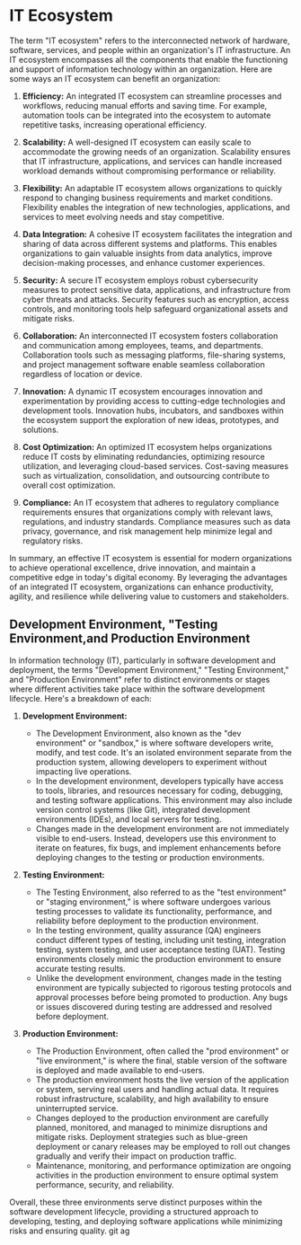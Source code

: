 # IT Ecosystem

The term "IT ecosystem" refers to the interconnected network of hardware, software, services, and people within an organization's IT infrastructure. An IT ecosystem encompasses all the components that enable the functioning and support of information technology within an organization. Here are some ways an IT ecosystem can benefit an organization:

1. **Efficiency:** An integrated IT ecosystem can streamline processes and workflows, reducing manual efforts and saving time. For example, automation tools can be integrated into the ecosystem to automate repetitive tasks, increasing operational efficiency.

2. **Scalability:** A well-designed IT ecosystem can easily scale to accommodate the growing needs of an organization. Scalability ensures that IT infrastructure, applications, and services can handle increased workload demands without compromising performance or reliability.

3. **Flexibility:** An adaptable IT ecosystem allows organizations to quickly respond to changing business requirements and market conditions. Flexibility enables the integration of new technologies, applications, and services to meet evolving needs and stay competitive.

4. **Data Integration:** A cohesive IT ecosystem facilitates the integration and sharing of data across different systems and platforms. This enables organizations to gain valuable insights from data analytics, improve decision-making processes, and enhance customer experiences.

5. **Security:** A secure IT ecosystem employs robust cybersecurity measures to protect sensitive data, applications, and infrastructure from cyber threats and attacks. Security features such as encryption, access controls, and monitoring tools help safeguard organizational assets and mitigate risks.

6. **Collaboration:** An interconnected IT ecosystem fosters collaboration and communication among employees, teams, and departments. Collaboration tools such as messaging platforms, file-sharing systems, and project management software enable seamless collaboration regardless of location or device.

7. **Innovation:** A dynamic IT ecosystem encourages innovation and experimentation by providing access to cutting-edge technologies and development tools. Innovation hubs, incubators, and sandboxes within the ecosystem support the exploration of new ideas, prototypes, and solutions.

8. **Cost Optimization:** An optimized IT ecosystem helps organizations reduce IT costs by eliminating redundancies, optimizing resource utilization, and leveraging cloud-based services. Cost-saving measures such as virtualization, consolidation, and outsourcing contribute to overall cost optimization.

9. **Compliance:** An IT ecosystem that adheres to regulatory compliance requirements ensures that organizations comply with relevant laws, regulations, and industry standards. Compliance measures such as data privacy, governance, and risk management help minimize legal and regulatory risks.

In summary, an effective IT ecosystem is essential for modern organizations to achieve operational excellence, drive innovation, and maintain a competitive edge in today's digital economy. By leveraging the advantages of an integrated IT ecosystem, organizations can enhance productivity, agility, and resilience while delivering value to customers and stakeholders.

## Development Environment,  "Testing Environment,and Production Environment

In information technology (IT), particularly in software development and deployment, the terms "Development Environment," "Testing Environment," and "Production Environment" refer to distinct environments or stages where different activities take place within the software development lifecycle. Here's a breakdown of each:

1. **Development Environment:**
   - The Development Environment, also known as the "dev environment" or "sandbox," is where software developers write, modify, and test code. It's an isolated environment separate from the production system, allowing developers to experiment without impacting live operations.
   - In the development environment, developers typically have access to tools, libraries, and resources necessary for coding, debugging, and testing software applications. This environment may also include version control systems (like Git), integrated development environments (IDEs), and local servers for testing.
   - Changes made in the development environment are not immediately visible to end-users. Instead, developers use this environment to iterate on features, fix bugs, and implement enhancements before deploying changes to the testing or production environments.

2. **Testing Environment:**
   - The Testing Environment, also referred to as the "test environment" or "staging environment," is where software undergoes various testing processes to validate its functionality, performance, and reliability before deployment to the production environment.
   - In the testing environment, quality assurance (QA) engineers conduct different types of testing, including unit testing, integration testing, system testing, and user acceptance testing (UAT). Testing environments closely mimic the production environment to ensure accurate testing results.
   - Unlike the development environment, changes made in the testing environment are typically subjected to rigorous testing protocols and approval processes before being promoted to production. Any bugs or issues discovered during testing are addressed and resolved before deployment.

3. **Production Environment:**
   - The Production Environment, often called the "prod environment" or "live environment," is where the final, stable version of the software is deployed and made available to end-users.
   - The production environment hosts the live version of the application or system, serving real users and handling actual data. It requires robust infrastructure, scalability, and high availability to ensure uninterrupted service.
   - Changes deployed to the production environment are carefully planned, monitored, and managed to minimize disruptions and mitigate risks. Deployment strategies such as blue-green deployment or canary releases may be employed to roll out changes gradually and verify their impact on production traffic.
   - Maintenance, monitoring, and performance optimization are ongoing activities in the production environment to ensure optimal system performance, security, and reliability.

Overall, these three environments serve distinct purposes within the software development lifecycle, providing a structured approach to developing, testing, and deploying software applications while minimizing risks and ensuring quality.
git ag